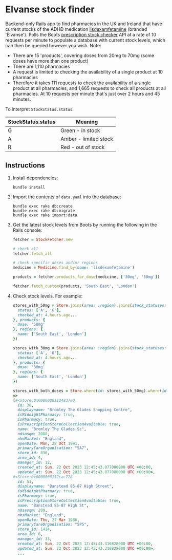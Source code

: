 # Elvanse stock finder

Backend-only Rails app to find pharmacies in the UK and Ireland that have current stocks of the ADHD medication [lisdexamfetamine](https://bnf.nice.org.uk/drugs/lisdexamfetamine-mesilate/) (branded 'Elvanse'). Polls the Boots [prescription stock checker](https://www.boots.com/online/psc/) API at a rate of 10 requests per minute to populate a database with current stock levels, which can then be queried however you wish. Note:
* There are 15 'products', covering doses from 20mg to 70mg (some doses have more than one product)
* There are 1,110 pharmacies
* A request is limited to checking the availability of a single product at 10 pharmacies
* Therefore it takes 111 requests to check the availability of a single product at all pharmacies, and 1,665 requests to check all products at all pharmacies. At 10 requests per minute that's just over 2 hours and 45 minutes.

To interpret `StockStatus.status`:

| **StockStatus.status** | **Meaning**           |
|------------------------|-----------------------|
| G                      | Green - in stock      |
| A                      | Amber - limited stock |
| R                      | Red - out of stock    |

## Instructions

1. Install dependencies:
    ```console
    bundle install
    ```
1. Import the contents of `data.yaml` into the database:
    ```console
    bundle exec rake db:create
    bundle exec rake db:migrate
    bundle exec rake import:data
    ```
1. Get the latest stock levels from Boots by running the following in the Rails console:
    ```ruby
    fetcher = StockFetcher.new

    # check all
    fetcher.fetch_all

    # check specific doses and/or regions
    medicine = Medicine.find_by(name: 'lisdexamfetamine')

    products = fetcher.products_for_dose(medicine, ['30mg', '50mg'])

    fetcher.fetch_custom(products, 'South East', 'London')
    ```
1. Check stock levels. For example:
    ```ruby
    stores_with_50mg = Store.joins(area: :region).joins(stock_statuses: :product).where(stock_statuses: {
      status: ['A', 'G'],
      checked_at: 4.hours.ago...
    }, products: {
      dose: '50mg'
    }, regions: {
      name: ['South East', 'London']
    })

    stores_with_30mg = Store.joins(area: :region).joins(stock_statuses: :product).where(stock_statuses: {
      status: ['A', 'G'],
      checked_at: 4.hours.ago...
    }, products: {
      dose: '30mg'
    }, regions: {
      name: ['South East', 'London']
    })

    stores_with_both_doses = Store.where(id: stores_with_50mg).where(id: stores_with_30mg).distinct
    =>
    [#<Store:0x00000001124837e0
      id: 30,
      displayname: "Bromley The Glades Shopping Centre",
      isMidnightPharmacy: true,
      isPharmacy: true,
      isPrescriptionStoreCollectionAvailable: true,
      name: "Bromley The Glades Sc",
      ndsasqm: 2088,
      nhsMarket: "England",
      openDate: Mon, 28 Oct 1991,
      primaryCareOrganisation: "5A7",
      store_id: 836,
      area_id: 4,
      manager_id: 12,
      created_at: Sun, 22 Oct 2023 12:45:43.077080000 UTC +00:00,
      updated_at: Sun, 22 Oct 2023 12:45:43.077080000 UTC +00:00>,
    #<Store:0x0000000112cac778
      id: 51,
      displayname: "Banstead 85-87 High Street",
      isMidnightPharmacy: true,
      isPharmacy: true,
      isPrescriptionStoreCollectionAvailable: true,
      name: "Banstead 85-87 High St",
      ndsasqm: 209,
      nhsMarket: "England",
      openDate: Thu, 27 Mar 1986,
      primaryCareOrganisation: "5P5",
      store_id: 1414,
      area_id: 6,
      manager_id: 33,
      created_at: Sun, 22 Oct 2023 12:45:43.316828000 UTC +00:00,
      updated_at: Sun, 22 Oct 2023 12:45:43.316828000 UTC +00:00>,
      ...
    ```
